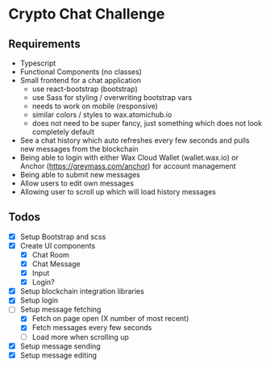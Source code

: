 # Crypto Chat Challenge

## Requirements

- Typescript
- Functional Components (no classes)
- Small frontend for a chat application
    - use react-bootstrap (bootstrap)
    - use Sass for styling / overwriting bootstrap vars
    - needs to work on mobile (responsive)
    - similar colors / styles to wax.atomichub.io
    - does not need to be super fancy, just something which does not look completely default
- See a chat history which auto refreshes every few seconds and pulls new messages from the blockchain
- Being able to login with either Wax Cloud Wallet (wallet.wax.io) or Anchor (https://greymass.com/anchor) for account management
- Being able to submit new messages
- Allow users to edit own messages
- Allowing user to scroll up which will load history messages


## Todos
- [x] Setup Bootstrap and scss
- [x] Create UI components
  - [x] Chat Room
  - [x] Chat Message
  - [x] Input
  - [x] Login?
- [x] Setup blockchain integration libraries
- [x] Setup login
- [ ] Setup message fetching
  - [x] Fetch on page open (X number of most recent)
  - [x] Fetch messages every few seconds
  - [ ] Load more when scrolling up
- [x] Setup message sending
- [x] Setup message editing